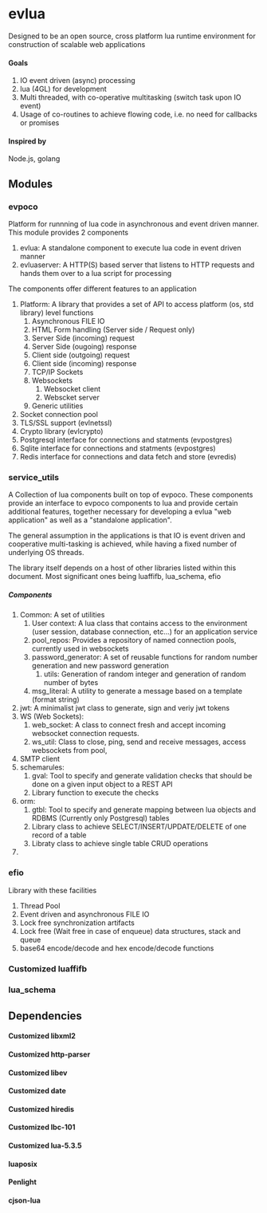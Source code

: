 # evlua

Designed to be an open source, cross platform lua runtime environment for construction of scalable web applications

#### Goals
1. IO event driven (async) processing
2. lua (4GL) for development
3. Multi threaded, with co-operative multitasking (switch task upon IO event)
4. Usage of co-routines to achieve flowing code, i.e. no need for callbacks or promises

#### Inspired by
Node.js, golang


## Modules
### evpoco
Platform for runnning of lua code in asynchronous and event driven manner. This module provides 2 components

1. evlua: A standalone component to execute lua code in event driven manner
2. evluaserver: A HTTP(S) based server that listens to HTTP requests and hands them over to a lua script for processing

The components offer different features to an application

1. Platform: A library that provides a set of API to access platform (os, std library) level functions
	1. Asynchronous FILE IO
	2. HTML Form handling (Server side / Request only)
	3. 	Server Side (incoming) request
	4. 	Server Side (ougoing) response
	5. Client side (outgoing) request
	6. Client side (incoming) response
	7. TCP/IP Sockets
	8. Websockets
		1. Websocket client
		2. Webscket server
	9. Generic utilities
2. Socket connection pool
3. TLS/SSL support (evlnetssl)
4. Crypto library (evlcrypto)
5. Postgresql interface for connections and statments (evpostgres)
6. Sqlite interface for connections and statments (evpostgres)
7. Redis interface for connections and data fetch and store (evredis)
 

### service_utils
A Collection of lua components built on top of evpoco. These components provide an interface to evpoco components to lua and provide certain additional features, together necessary for developing a evlua "web application" as well as a "standalone application".

The general assumption in the applications is that IO is event driven and cooperative multi-tasking is achieved, while having a fixed number of underlying OS threads.

The library itself depends on a host of other libraries listed within this document. Most significant ones being luaffifb, lua_schema, efio

##### Components
1. Common: A set of utilities
	1. User context: A lua class that contains access to the environment (user session, database connection, etc...) for an application service
	2. pool_repos: Provides a repository of named connection pools, currently used in websockets
	3. password_generator: A set of reusable functions for random number generation and new password generation
		1. utils: Generation of random integer and generation of random number of bytes
	4. msg_literal: A utility to generate a message based on a template (format string)
2. jwt: A minimalist jwt class to generate, sign and veriy jwt tokens
3. WS (Web Sockets):
	1. web_socket: A class to connect fresh and accept incoming websocket connection requests.
	2. ws_util: Class to close, ping, send and receive messages, access websockets from pool, 
4. SMTP client
5. schemarules:
	1. gval: Tool to specify and generate validation checks that should be done on a given input object to a REST API
	2. Library function to execute the checks
6. orm: 
	1. gtbl: Tool to specify and generate mapping between lua objects and RDBMS (Currently only Postgresql) tables
	2. Library class to achieve SELECT/INSERT/UPDATE/DELETE of one record of a table
	3. Libraty class to achieve single table CRUD operations
7. 

### efio
Library with these facilities 

1. Thread Pool
2. Event driven and asynchronous FILE IO
3. Lock free synchronization artifacts
4. Lock free (Wait free in case of enqueue) data structures, stack and queue
5. base64 encode/decode and hex encode/decode functions


### Customized luaffifb


### lua_schema


## Dependencies

#### Customized libxml2

#### Customized http-parser

#### Customized libev

#### Customized date

#### Customized hiredis

#### Customized lbc-101

#### Customized lua-5.3.5

#### luaposix

#### Penlight

#### cjson-lua


